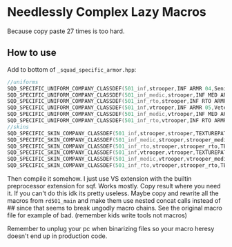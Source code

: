 # Needlessly Complex Lazy Macros

Because copy paste 27 times is too hard.

## How to use

Add to bottom of `_squad_specific_armor.hpp`:
```cpp
//uniforms
SQD_SPECIFIC_UNIFORM_COMPANY_CLASSDEF(501_inf,strooper,INF ARMR 04,Senior Trooper);
SQD_SPECIFIC_UNIFORM_COMPANY_CLASSDEF(501_inf_medic,strooper,INF MED ARMR 03,Senior Trooper);
SQD_SPECIFIC_UNIFORM_COMPANY_CLASSDEF(501_inf_rto,strooper,INF RTO ARMR 03,Senior Trooper);
SQD_SPECIFIC_UNIFORM_COMPANY_CLASSDEF(501_inf,vtrooper,INF ARMR 05,Veteran Trooper);
SQD_SPECIFIC_UNIFORM_COMPANY_CLASSDEF(501_inf_medic,vtrooper,INF MED ARMR 04,Veteran Trooper);
SQD_SPECIFIC_UNIFORM_COMPANY_CLASSDEF(501_inf_rto,vtrooper,INF RTO ARMR 04,Veteran Trooper);
//skins
SQD_SPECIFIC_SKIN_COMPANY_CLASSDEF(501_inf,strooper,strooper,TEXTUREPATH);
SQD_SPECIFIC_SKIN_COMPANY_CLASSDEF(501_inf_medic,strooper,strooper_medic,TEXTUREPATH);
SQD_SPECIFIC_SKIN_COMPANY_CLASSDEF(501_inf_rto,strooper,strooper_rto,TEXTUREPATH);
SQD_SPECIFIC_SKIN_COMPANY_CLASSDEF(501_inf,vtrooper,vtrooper,TEXTUREPATH);
SQD_SPECIFIC_SKIN_COMPANY_CLASSDEF(501_inf_medic,vtrooper,vtrooper_medic,TEXTUREPATH);
SQD_SPECIFIC_SKIN_COMPANY_CLASSDEF(501_inf_rto,vtrooper,strooper_rto,TEXTUREPATH);
```
Then compile it somehow. I just use VS extension with the builtin preprocessor extension for sqf. Works mostly. Copy result where you need it.
If you can't do this idk its pretty useless. Maybe copy and rewrite all the macros from `rd501_main` and make them use nested concat calls instead of ## since that seems to break ungodly macro chains. See the original macro file for example of bad. (remember kids write tools not macros)

Remember to unplug your pc when binarizing files so your macro heresy doesn't end up in production code.